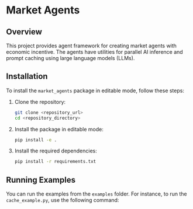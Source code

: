 # Market Agents

## Overview

This project provides agent framework for creating market agents with economic incentive. The agents have utilities for parallel AI inference and prompt caching using large language models (LLMs).

## Installation

To install the `market_agents` package in editable mode, follow these steps:

1. Clone the repository:

    ```sh
    git clone <repository_url>
    cd <repository_directory>
    ```

2. Install the package in editable mode:

    ```sh
    pip install -e .
    ```

3. Install the required dependencies:

    ```sh
    pip install -r requirements.txt
    ```

## Running Examples

You can run the examples from the `examples` folder. For instance, to run the `cache_example.py`, use the following command:

